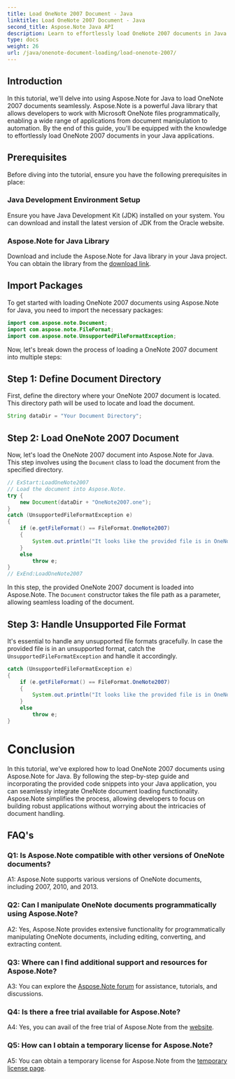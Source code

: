 ```yaml
---
title: Load OneNote 2007 Document - Java
linktitle: Load OneNote 2007 Document - Java
second_title: Aspose.Note Java API
description: Learn to effortlessly load OneNote 2007 documents in Java using Aspose.Note. Elevate your Java application capabilities with Aspose.Note's robust functionality.
type: docs
weight: 26
url: /java/onenote-document-loading/load-onenote-2007/
---
```

## Introduction

In this tutorial, we'll delve into using Aspose.Note for Java to load OneNote 2007 documents seamlessly. Aspose.Note is a powerful Java library that allows developers to work with Microsoft OneNote files programmatically, enabling a wide range of applications from document manipulation to automation. By the end of this guide, you'll be equipped with the knowledge to effortlessly load OneNote 2007 documents in your Java applications.

## Prerequisites

Before diving into the tutorial, ensure you have the following prerequisites in place:

### Java Development Environment Setup

Ensure you have Java Development Kit (JDK) installed on your system. You can download and install the latest version of JDK from the Oracle website.

### Aspose.Note for Java Library

Download and include the Aspose.Note for Java library in your Java project. You can obtain the library from the [download link](https://releases.aspose.com/note/java/).

## Import Packages

To get started with loading OneNote 2007 documents using Aspose.Note for Java, you need to import the necessary packages:

```java
import com.aspose.note.Document;
import com.aspose.note.FileFormat;
import com.aspose.note.UnsupportedFileFormatException;
```

Now, let's break down the process of loading a OneNote 2007 document into multiple steps:

## Step 1: Define Document Directory

First, define the directory where your OneNote 2007 document is located. This directory path will be used to locate and load the document.

```java
String dataDir = "Your Document Directory";
```

## Step 2: Load OneNote 2007 Document

Now, let's load the OneNote 2007 document into Aspose.Note for Java. This step involves using the `Document` class to load the document from the specified directory.

```java
// ExStart:LoadOneNote2007
// Load the document into Aspose.Note.
try {
    new Document(dataDir + "OneNote2007.one");
}
catch (UnsupportedFileFormatException e)
{
    if (e.getFileFormat() == FileFormat.OneNote2007)
    {
        System.out.println("It looks like the provided file is in OneNote 2007 format that is not supported.");
    }
    else
        throw e;
}
// ExEnd:LoadOneNote2007
```

In this step, the provided OneNote 2007 document is loaded into Aspose.Note. The `Document` constructor takes the file path as a parameter, allowing seamless loading of the document.

## Step 3: Handle Unsupported File Format

It's essential to handle any unsupported file formats gracefully. In case the provided file is in an unsupported format, catch the `UnsupportedFileFormatException` and handle it accordingly.

```java
catch (UnsupportedFileFormatException e)
{
    if (e.getFileFormat() == FileFormat.OneNote2007)
    {
        System.out.println("It looks like the provided file is in OneNote 2007 format that is not supported.");
    }
    else
        throw e;
}
```

# Conclusion

In this tutorial, we've explored how to load OneNote 2007 documents using Aspose.Note for Java. By following the step-by-step guide and incorporating the provided code snippets into your Java application, you can seamlessly integrate OneNote document loading functionality. Aspose.Note simplifies the process, allowing developers to focus on building robust applications without worrying about the intricacies of document handling.

## FAQ's

### Q1: Is Aspose.Note compatible with other versions of OneNote documents?

A1: Aspose.Note supports various versions of OneNote documents, including 2007, 2010, and 2013.

### Q2: Can I manipulate OneNote documents programmatically using Aspose.Note?

A2: Yes, Aspose.Note provides extensive functionality for programmatically manipulating OneNote documents, including editing, converting, and extracting content.

### Q3: Where can I find additional support and resources for Aspose.Note?

A3: You can explore the [Aspose.Note forum](https://forum.aspose.com/c/note/28) for assistance, tutorials, and discussions.

### Q4: Is there a free trial available for Aspose.Note?

A4: Yes, you can avail of the free trial of Aspose.Note from the [website](https://releases.aspose.com/).

### Q5: How can I obtain a temporary license for Aspose.Note?

A5: You can obtain a temporary license for Aspose.Note from the [temporary license page](https://purchase.aspose.com/temporary-license/).

